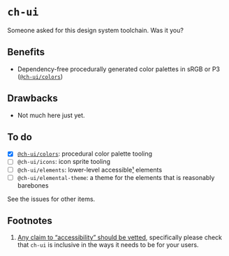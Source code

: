 # `ch-ui`

Someone asked for this design system toolchain. Was it you?

## Benefits

- Dependency-free procedurally generated color palettes in sRGB or P3 ([`@ch-ui/colors`](https://www.npmjs.com/package/@ch-ui/colors))

## Drawbacks

- Not much here just yet.

## To do

- [x] [`@ch-ui/colors`](https://www.npmjs.com/package/@ch-ui/colors): procedural color palette tooling
- [ ] `@ch-ui/icons`: icon sprite tooling
- [ ] `@ch-ui/elements`: lower-level accessible[¹](#footnotes) elements
- [ ] `@ch-ui/elemental-theme`: a theme for the elements that is reasonably barebones

See the issues for other items.

## Footnotes

1. [Any claim to “accessibility” should be vetted](https://hidde.blog/accessible-front-end-components-claims-vs-reality/), specifically please check that `ch-ui` is inclusive in the ways it needs to be for your users.